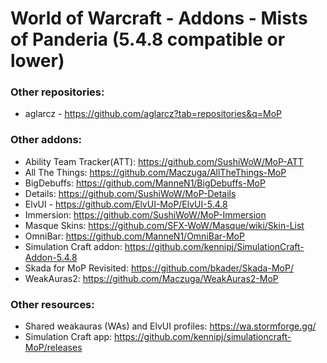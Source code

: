 # World of Warcraft - Addons - Mists of Panderia (5.4.8 compatible or lower)

### Other repositories:

* aglarcz - https://github.com/aglarcz?tab=repositories&q=MoP

### Other addons:

* Ability Team Tracker(ATT): https://github.com/SushiWoW/MoP-ATT
* All The Things: https://github.com/Maczuga/AllTheThings-MoP
* BigDebuffs: https://github.com/ManneN1/BigDebuffs-MoP
* Details: https://github.com/SushiWoW/MoP-Details
* ElvUI - https://github.com/ElvUI-MoP/ElvUI-5.4.8
* Immersion: https://github.com/SushiWoW/MoP-Immersion
* Masque Skins: https://github.com/SFX-WoW/Masque/wiki/Skin-List
* OmniBar: https://github.com/ManneN1/OmniBar-MoP
* Simulation Craft addon: https://github.com/kennipj/SimulationCraft-Addon-5.4.8
* Skada for MoP Revisited: https://github.com/bkader/Skada-MoP/
* WeakAuras2: https://github.com/Maczuga/WeakAuras2-MoP

### Other resources:

* Shared weakauras (WAs) and ElvUI profiles: https://wa.stormforge.gg/
* Simulation Craft app: https://github.com/kennipj/simulationcraft-MoP/releases
